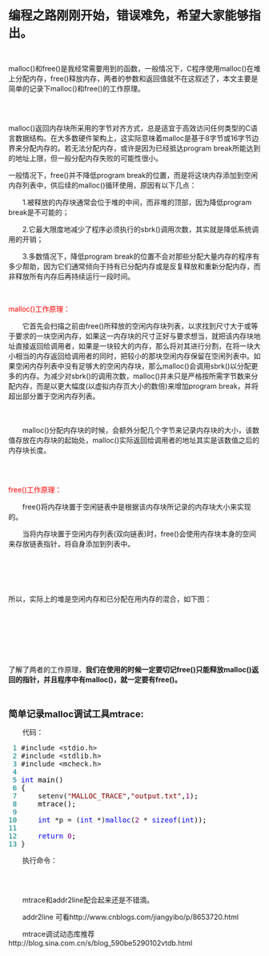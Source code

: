 <p><span style="font-size: 18pt;"><strong>编程之路刚刚开始，错误难免，希望大家能够指出。&nbsp;</strong></span></p>
<p>&nbsp;</p>
<p>malloc()和free()是我经常需要用到的函数，一般情况下，C程序使用malloc()在堆上分配内存，free()释放内存，两者的参数和返回值就不在这叙述了，本文主要是简单的记录下malloc()和free()的工作原理。</p>
<p><img src="https://images2018.cnblogs.com/blog/1347181/201804/1347181-20180410184649523-732576745.png" alt="" /></p>
<p>&nbsp;</p>
<p>malloc()返回内存块所采用的字节对齐方式，总是适宜于高效访问任何类型的C语言数据结构。在大多数硬件架构上，这实际意味着malloc是基于8字节或16字节边界来分配内存的。若无法分配内存，或许是因为已经抵达program break所能达到的地址上限，但一般分配内存失败的可能性很小。</p>
<p>一般情况下，free()并不降低program break的位置，而是将这块内存添加到空闲内存列表中，供后续的malloc()循环使用，原因有以下几点：</p>
<p>　　1.被释放的内存块通常会位于堆的中间，而非堆的顶部，因为降低program break是不可能的；</p>
<p>　　2.它最大限度地减少了程序必须执行的sbrk()调用次数，其实就是降低系统调用的开销；</p>
<p>　　3.多数情况下，降低program break的位置不会对那些分配大量内存的程序有多少帮助，因为它们通常倾向于持有已分配内存或是反复释放和重新分配内存，而非释放所有内存后再持续运行一段时间。</p>
<p>&nbsp;</p>
<p><span style="color: #ff0000;">malloc()工作原理：</span></p>
<p>　　它首先会扫描之前由free()所释放的空闲内存块列表，以求找到尺寸大于或等于要求的一块空闲内存，如果这一内存块的尺寸正好与要求想当，就把该内存块地址直接返回给调用者，如果是一块较大的内存，那么将对其进行分割，在将一块大小相当的内存返回给调用者的同时，把较小的那块空闲内存保留在空闲列表中。如果空闲内存列表中没有足够大的空闲内存块，那么malloc()会调用sbrk()以分配更多的内存。为减少对sbrk()的调用次数，malloc()并未只是严格按所需字节数来分配内存，而是以更大幅度(以虚拟内存页大小的数倍)来增加program break，并将超出部分置于空闲内存列表。</p>
<p>　　</p>
<p>　　malloc()分配内存块的时候，会额外分配几个字节来记录内存块的大小，该数值存放在内存块的起始处，malloc()实际返回给调用者的地址其实是该数值之后的内存块长度。</p>
<p><img src="https://images2018.cnblogs.com/blog/1347181/201804/1347181-20180410190152253-2123210531.png" alt="" /></p>
<p>&nbsp;</p>
<p><span style="color: #ff0000;">free()工作原理：</span></p>
<p>　　free()将内存块置于空闲链表中是根据该内存块所记录的内存块大小来实现的。</p>
<p>　　当将内存块置于空闲内存列表(双向链表)时，free()会使用内存块本身的空间来存放链表指针，将自身添加到列表中。</p>
<p><img src="https://images2018.cnblogs.com/blog/1347181/201804/1347181-20180410190344037-1038171149.png" alt="" /></p>
<p>&nbsp;</p>
<p>&nbsp;</p>
<p>所以，实际上的堆是空闲内存和已分配在用内存的混合，如下图：</p>
<p><img src="https://images2018.cnblogs.com/blog/1347181/201804/1347181-20180410190520763-2140653929.png" alt="" /></p>
<p>&nbsp;</p>
<p>&nbsp;</p>
<p>&nbsp;</p>
<p>了解了两者的工作原理，<strong>我们在使用的时候一定要切记free()只能释放malloc()返回的指针，并且程序中有malloc()，就一定要有free()。</strong></p>
<p>&nbsp;</p>
<p><span style="font-size: 18px;"><strong>简单记录malloc调试工具mtrace:</strong></span></p>
<p>　　代码：</p>
<div class="cnblogs_code">
<pre><span style="color: #008080;"> 1</span> #include &lt;stdio.h&gt;
<span style="color: #008080;"> 2</span> #include &lt;stdlib.h&gt;
<span style="color: #008080;"> 3</span> #include &lt;mcheck.h&gt;
<span style="color: #008080;"> 4</span> 
<span style="color: #008080;"> 5</span> <span style="color: #0000ff;">int</span><span style="color: #000000;"> main()
</span><span style="color: #008080;"> 6</span> <span style="color: #000000;">{
</span><span style="color: #008080;"> 7</span>     setenv(<span style="color: #800000;">"</span><span style="color: #800000;">MALLOC_TRACE</span><span style="color: #800000;">"</span>,<span style="color: #800000;">"</span><span style="color: #800000;">output.txt</span><span style="color: #800000;">"</span>,<span style="color: #800080;">1</span><span style="color: #000000;">);
</span><span style="color: #008080;"> 8</span> <span style="color: #000000;">    mtrace();
</span><span style="color: #008080;"> 9</span> 
<span style="color: #008080;">10</span>     <span style="color: #0000ff;">int</span> *p = (<span style="color: #0000ff;">int</span> *)<span style="color: #0000ff;">malloc</span>(<span style="color: #800080;">2</span> * <span style="color: #0000ff;">sizeof</span>(<span style="color: #0000ff;">int</span><span style="color: #000000;">));
</span><span style="color: #008080;">11</span> 
<span style="color: #008080;">12</span>     <span style="color: #0000ff;">return</span> <span style="color: #800080;">0</span><span style="color: #000000;">;
</span><span style="color: #008080;">13</span> }</pre>
</div>
<p>　　执行命令：</p>
<p><img src="https://images2018.cnblogs.com/blog/1347181/201804/1347181-20180410192823203-719036115.png" alt="" /></p>
<p>&nbsp;</p>
<p>　　mtrace和addr2line配合起来还是不错滴。</p>
<p>　　addr2line 可看http://www.cnblogs.com/jiangyibo/p/8653720.html</p>
<p>　　mtrace调试动态库推荐http://blog.sina.com.cn/s/blog_590be5290102vtdb.html</p>